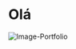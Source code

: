 # Olá
<!-- ### Projeto do meu portfólio, com o intuito de divulgar meu currículo e meus projetos pessoais -->
![Image-Portfolio](https://github.com/andrezadesousa/My_Portfolio-Andreza/blob/master/assets/img/img1.jpg)
